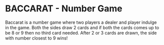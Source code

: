 # BACCARAT - Number Game
Baccarat is a number game where two players a dealer and player indulge in the game.
Both the sides draw 2 cards and if both the cards comes up to be 8 or 9 then no third card needed.
After 2 or 3 cards are drawn, the side with number closest to 9 wins!
